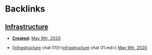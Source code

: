 
# Backlinks
## [Infrastructure](<Infrastructure.md>)
- **[Created](<Created.md>):** [May 9th, 2020](<May 9th, 2020.md>)

- [[infrastructure](<infrastructure.md>) chat 01](<[infrastructure](<infrastructure.md>) chat 01.md>) [May 9th, 2020](<May 9th, 2020.md>)

